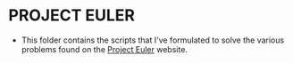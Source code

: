 # PROJECT EULER
- This folder contains the scripts that I've formulated to solve the various problems found on the [Project Euler](https://projecteuler.net/archives) website.
